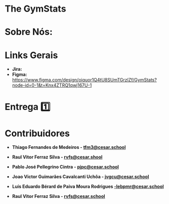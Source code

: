 # The GymStats

# Sobre Nós:

  





# Links Gerais

- **Jira:** 
- **Figma:** https://www.figma.com/design/oiquor1Q4tU8SUmTGrzlZf/GymStats?node-id=0-1&t=Knx4ZTRQ1qwj167U-1
# Entrega 1️⃣
  



# Contribuidores

- **Thiago Fernandes de Medeiros - tfm3@cesar.school**

- **Raul Vitor Ferraz Silva - rvfs@cesar.shool**

- **Pablo José Pellegrino Cintra - pjpc@cesar.school**

- **Joao Victor Guimarães Cavalcanti Uchôa - jvgcu@cesar.school**

- **Luís Eduardo Bérard de Paiva Moura Rodrigues -lebpmr@cesar.school**

- **Raul Vitor Ferraz Silva - rvfs@cesar.school**